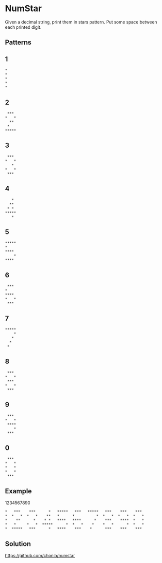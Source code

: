 # NumStar

Given a decimal string, print them in stars pattern. Put some space between each printed digit.

## Patterns

## 1

```
*
*
*
*
*
```

## 2

```
 *** 
*   *
  ** 
 *   
*****
```

## 3

```
 *** 
*   *
   * 
*   *
 *** 
```

## 4

```
   * 
  ** 
 * * 
*****
   * 
```

## 5

```
*****
*    
**** 
    *
**** 
```

## 6

```
 *** 
*    
**** 
*   *
 *** 
```

## 7

```
*****
    *
   * 
  *  
 *   
```

## 8

```
 *** 
*   *
 *** 
*   *
 *** 
```

## 9

```
 *** 
*   *
 ****
    *
 *** 
```

## 0

```
 *** 
*   *
*   *
*   *
 *** 
```

## Example

1234567890

```
*   ***    ***      *   *****   ***   *****   ***    ***    *** 
*  *   *  *   *    **   *      *          *  *   *  *   *  *   *
*    **      *    * *   ****   ****      *    ***    ****  *   *
*   *     *   *  *****      *  *   *    *    *   *      *  *   *
*  *****   ***      *   ****    ***    *      ***    ***    *** 
```

## Solution

https://github.com/chonla/numstar